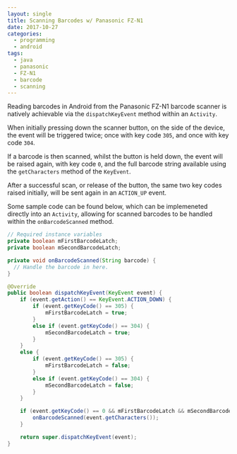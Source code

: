 ```yaml
---
layout: single
title: Scanning Barcodes w/ Panasonic FZ-N1
date: 2017-10-27
categories:
  - programming
  - android
tags:
  - java
  - panasonic
  - FZ-N1
  - barcode
  - scanning
---
```

Reading barcodes in Android from the Panasonic FZ-N1 barcode scanner is natively achievable via the `dispatchKeyEvent` method within an `Activity`.

When initially pressing down the scanner button, on the side of the device, the event will be triggered twice; once with key code `305`, and once with key code `304`.

If a barcode is then scanned, whilst the button is held down, the event will be raised again, with key code `0`, and the full barcode string available using the `getCharacters` method of the `KeyEvent`.

After a successful scan, or release of the button, the same two key codes raised initially, will be sent again in an `ACTION_UP` event.

Some sample code can be found below, which can be implemeneted directly into an `Activity`, allowing for scanned barcodes to be handled within the `onBarcodeScanned` method.

```java
// Required instance variables
private boolean mFirstBarcodeLatch;
private boolean mSecondBarcodeLatch;

private void onBarcodeScanned(String barcode) {
  // Handle the barcode in here.
}

@Override
public boolean dispatchKeyEvent(KeyEvent event) {
    if (event.getAction() == KeyEvent.ACTION_DOWN) {
        if (event.getKeyCode() == 305) {
            mFirstBarcodeLatch = true;
        }
        else if (event.getKeyCode() == 304) {
            mSecondBarcodeLatch = true;
        }
    }
    else {
        if (event.getKeyCode() == 305) {
            mFirstBarcodeLatch = false;
        }
        else if (event.getKeyCode() == 304) {
            mSecondBarcodeLatch = false;
        }
    }

    if (event.getKeyCode() == 0 && mFirstBarcodeLatch && mSecondBarcodeLatch) {
        onBarcodeScanned(event.getCharacters());
    }

    return super.dispatchKeyEvent(event);
}
```
